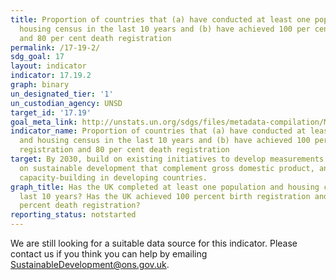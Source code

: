 ```yaml
---
title: Proportion of countries that (a) have conducted at least one population and
  housing census in the last 10 years and (b) have achieved 100 per cent birth registration
  and 80 per cent death registration
permalink: /17-19-2/
sdg_goal: 17
layout: indicator
indicator: 17.19.2
graph: binary
un_designated_tier: '1'
un_custodian_agency: UNSD
target_id: '17.19'
goal_meta_link: http://unstats.un.org/sdgs/files/metadata-compilation/Metadata-Goal-17.pdf
indicator_name: Proportion of countries that (a) have conducted at least one population
  and housing census in the last 10 years and (b) have achieved 100 per cent birth
  registration and 80 per cent death registration
target: By 2030, build on existing initiatives to develop measurements of progress
  on sustainable development that complement gross domestic product, and support statistical
  capacity-building in developing countries.
graph_title: Has the UK completed at least one population and housing census in the
  last 10 years? Has the UK achieved 100 percent birth registration and at least 80
  percent death registration?
reporting_status: notstarted
---
```


We are still looking for a suitable data source for this indicator. Please contact us if you think you can help by emailing <a href="mailto:SustainableDevelopment@ons.gov.uk">SustainableDevelopment@ons.gov.uk</a>.


